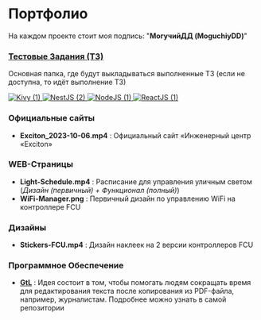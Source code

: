 # Портфолио

На каждом проекте стоит моя подпись: "**МогучийДД (MoguchiyDD)**"

### [Тестовые Задания (ТЗ)](https://github.com/MoguchiyDD/technicaltest)
Основная папка, где будут выкладываться выполненные ТЗ (если не доступна, то идёт выполнение ТЗ)
<div id="technical-tests" align="left">
  <a href="https://github.com/MoguchiyDD/TechnicalTest/tree/main/Kivy" target="_blank">
    <img alt="Kivy (1)" src="https://img.shields.io/badge/Kivy-1-B71C1C?style=for-the-badge" />
  </a>
  <a href="https://github.com/MoguchiyDD/TechnicalTest/tree/main/NestJS" target="_blank">
    <img alt="NestJS (2)" src="https://img.shields.io/badge/NestJS-2-B71C1C?style=for-the-badge" />
  </a>
  <a href="https://github.com/MoguchiyDD/TechnicalTest/tree/main/NodeJS" target="_blank">
    <img alt="NodeJS (1)" src="https://img.shields.io/badge/NodeJS-1-B71C1C?style=for-the-badge" />
  </a>
  <a href="https://github.com/MoguchiyDD/TechnicalTest/tree/main/ReactJS" target="_blank">
    <img alt="ReactJS (1)" src="https://img.shields.io/badge/ReactJS-1-B71C1C?style=for-the-badge" />
  </a>
</div>

### Официальные сайты
- **Exciton_2023-10-06.mp4** : Официальный сайт «Инженерный центр «Exciton»

### WEB-Страницы
- **Light-Schedule.mp4** : Расписание для управления уличным светом (*Дизайн (первичный) + Функционал (полный)*)
- **WiFi-Manager.png** : Первичный дизайн по управлению WiFi на контроллере FCU

### Дизайны
- **Stickers-FCU.mp4** :  Дизайн наклеек на 2 версии контроллеров FCU

### Программное Обеспечение
- **[GtL](https://github.com/MoguchiyDD/GtL)** : Идея состоит в том, чтобы помогать людям сокращать время для редактирования текста после копирования из PDF-файла, например, журналистам. Подробнее можно узнать в самой репозитории
